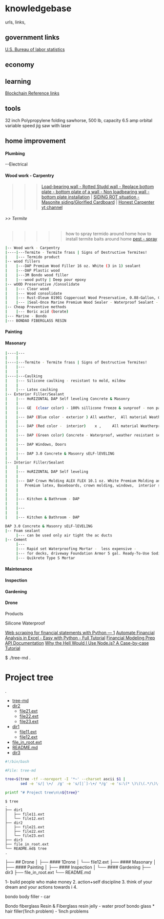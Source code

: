 # knowledgebase
urls, links, 

## government links

[U.S. Bureau of labor statistics](https://www.bls.gov/web/metro/laummtrk.htm)

## economy

## learning
[Blockchain Reference links](https://github.com/BlockchainDeveloper009/knowledgebase/blob/devbr/blockchain_reference_links)
## tools
32 inch Polypropylene folding sawhorse, 500 lb, capacity
6.5 amp orbital variable speed jig saw with laser
## home improvement

#### Plumbing
   --Electrical

#### Wood work - Carpentry
>>> [Load-bearing wall - Rotted Studd wall - Replace bottom plate - bottom plate of a wall - Non loadbearing wall - bottom plate installation]() |
>>> [SIDING ROT situation - Masonite siding/Glorified Cardboard]() |
>>> [Honest Carpenter yt channel](https://www.youtube.com/watch?v=ZvuEPVcLZcA)

###### >> Termite
>>>>> how to spray termido around home
>>>>> how to install termite baits around home
[pest - spray](https://www.youtube.com/watch?v=LsLkoFC6gKg)

```bash
|-- Wood work - Carpentry
|----|---Termite - Termite frass | Signs of Destructive Termites!
|    |--- Termido product
|-- wood fillers
|    |---DAP Premium Wood Filler 16 oz. White (3 in 1) sealant
|    |---DAP Plastic wood
|    |---3M Bondo wood filler
|    |---wood putty | Deep pour epoxy
|-- wOOD Preservative /Consolidate
|    |--- Clear wood
|    |--- Wood consolidate
|    |--- Rust-Oleum 01901 Coppercoat Wood Preservative, 0.88-Gallon, Green
|    |--- |Seal-Once Marine Premium Wood Sealer - Waterproof Sealant - Wood Stain and Sealer in One - 1 Gallon & Clear
|-- Cheap Preventive methods
|    |--- Boric acid (borate)
|--- Marine - Bondo
|--- BONDAO FIBERGLASS RESIN 
```

#### Painting
#### Masonary

```bash
|----|---
|    |
|----|---Termite - Termite frass | Signs of Destructive Termites!
|    |---
|    |
|----|---Caulking
|    |--- Silicone caulking - resistant to mold, mildew
|    |
|    |--- Latex caulking
|-- Exterior Filler/Sealant
|    |--- HoRIZONTAL DAP Self leveling Concrete & Masonry
|    |
|    |--- GE  (clear color) - 100% sillicone freeze & sunproof - non paintable - window/door
|    |
|    |--- DAP (Blue color - exterior ) All weather,  All material Weatherproofing  - DAP AMP Hybrid technology Advanced Modified 9 oz. White Polymer All Weather Window, Door and Siding Sealant (12-Pack)
|    |
|    |--- DAP (Red color -  interior)    x ,     All material Weatherproofing  - AMP Advanced Modified Polymer 9 oz. White Kitchen and Bath Sealant (12-Pack)
|    |
|    |--- DAP (Green color) Concrete - Waterproof, weather resistant seal - 10.1 oz. Gray Concrete and Mortar Filler and Latex Sealant https://www.homedepot.com/p/DAP-10-1-oz-Gray-Concrete-and-Mortar-Filler-and-Latex-Sealant-18096/204167828
|    |
|    |--- DAP Windows, Doors 
|    |
|    |--- DAP 3.0 Concrete & Masonry sELF-lEVELING 
|    |
|-- Interior Filler/Sealant
|    |
|    |--- HoRIZONTAL DAP Self leveling
|    |
|    |--- DAP Crown Molding ALEX FLEX 10.1 oz. White Premium Molding and Trim Sealant - Crack Proof (Glass, Alumunium, Vinyl, Most plastics, Drywall, Fiber cement, PVC rimboard, Brick, Mortar stone,
|    |   Premium latex, Baseboards, crown molding, windows,  interior sealant with adhesion to wood, INTERIOR doors, MDF, PVC)
|    | 
|    |
|    |--- Kitchen & Bathroom - DAP 
|    |
|    |---
|    |
|    |--- Kitchen & Bathroom - DAP 

DAP 3.0 Concrete & Masonry sELF-lEVELING 
|-- Foam sealant
     |--- can be used only air tight the ac ducts
|-- Cement
     |--- 
     |--- Rapid set Waterproofing Mortar -  less expensive - 
     |--- for decks, driveway Foundation Armor 5 gal. Ready-To-Use Sodium Silicate Concrete Sealer, Densifier and Hardener
     |--- Quikrete Type S Mortar
```

#### Maintenance
#### Inspection
####  Gardening
#### Drone
Products 

Silicone Waterproof

[Web scraping for financial statements with Python — 1](https://towardsdatascience.com/web-scraping-for-accounting-analysis-using-python-part-1-b5fc016a1c9a)
[Automate Financial Analysis in Excel - Easy with Python - Full Tutorial](https://www.youtube.com/watch?v=TaF8aPahj1g)
[Financial Modeling Prep API Documentation](https://site.financialmodelingprep.com/developer/docs/)
[Why the Hell Would I Use Node.js? A Case-by-case Tutorial](https://www.toptal.com/javascript/why-the-hell-would-i-use-node-js)





$ ./tree-md .
# Project tree

.
 * [tree-md](./tree-md)
 * [dir2](./dir2)
   * [file21.ext](./dir2/file21.ext)
   * [file22.ext](./dir2/file22.ext)
   * [file23.ext](./dir2/file23.ext)
 * [dir1](./dir1)
   * [file11.ext](./dir1/file11.ext)
   * [file12.ext](./dir1/file12.ext)
 * [file_in_root.ext](./file_in_root.ext)
 * [README.md](./README.md)
 * [dir3](./dir3)

```bash
#!/bin/bash

#File: tree-md

tree=$(tree -tf --noreport -I '*~' --charset ascii $1 |
       sed -e 's/| \+/  /g' -e 's/[|`]-\+/ */g' -e 's:\(* \)\(\(.*/\)\([^/]\+\)\):\1[\4](\2):g')

printf "# Project tree\n\n${tree}"
```

```
$ tree
.
├── dir1
│   ├── file11.ext
│   └── file12.ext
├── dir2
│   ├── file21.ext
│   ├── file22.ext
│   └── file23.ext
├── dir3
├── file_in_root.ext
└── README.md$ tree
.

```
├── ## Drone
│   ├── #### 1Drone
│   └── file12.ext
├── ####  Masonary
│   ├── #### Painting
│   ├── #### Inspection
│   └── ####  Gardening
├── dir3
├── file_in_root.ext
└── README.md

1- build people who make money
2. action+self discipline
3. think of your dream and your actions towards i
4. 

bondo body filler - car

Bondo fiberglass Resin & Fiberglass resin jelly - water proof
bondo glass * hair filler(1inch problem) - 1inch problems



